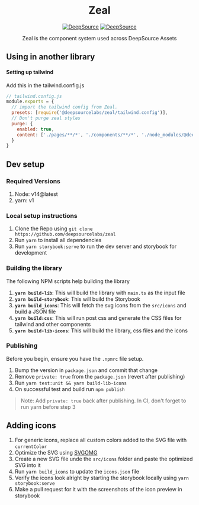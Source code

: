 <div align="center">

# Zeal

[![DeepSource](https://deepsource.io/gh/deepsourcelabs/zeal.svg/?label=active+issues&show_trend=true&token=JIW55GPf1_QuPsjkJSkhKBct)](https://deepsource.io/gh/deepsourcelabs/zeal/?ref=repository-badge) [![DeepSource](https://deepsource.io/gh/deepsourcelabs/zeal.svg/?label=resolved+issues&show_trend=true&token=JIW55GPf1_QuPsjkJSkhKBct)](https://deepsource.io/gh/deepsourcelabs/zeal/?ref=repository-badge)

  <p>Zeal is the component system used across DeepSource Assets</p>

</div>

## Using in another library

#### Setting up tailwind

Add this in the tailwind.config.js

```javascript
// tailwind.config.js
module.exports = {
  // import the tailwind config from Zeal.
  presets: [require('@deepsourcelabs/zeal/tailwind.config')],
  // Don't purge zeal styles
  purge: {
    enabled: true,
    content: ['./pages/**/*', './components/**/*', './node_modules/@deepsourcelabs/**/*.vue']
  }
}
```

## Dev setup

### Required Versions

1. Node: v14@latest
2. yarn: v1

### Local setup instructions

1. Clone the Repo using `git clone https://github.com/deepsourcelabs/zeal`
2. Run `yarn` to install all dependencies
3. Run `yarn storybook:serve` to run the dev server and storybook for development

### Building the library

The following NPM scripts help building the library

1. **`yarn build-lib`**: This will build the library with `main.ts` as the input file
2. **`yarn build-storybook`**: This will build the Storybook
3. **`yarn build_icons`**: This will fetch the svg icons from the `src/icons` and build a JSON file
4. **`yarn build:css`**: This will run post css and generate the CSS files for tailwind and other components
5. **`yarn build-lib-icons`**: This will build the library, css files and the icons

### Publishing

Before you begin, ensure you have the `.npmrc` file setup.

1. Bump the version in `package.json` and commit that change
2. Remove `private: true` from the `package.json` (revert after publishing)
3. Run `yarn test:unit && yarn build-lib-icons`
4. On successful test and build run `npm publish`

> Note: Add `private: true` back after publishing. In CI, don't forget to run yarn before step 3

## Adding icons

1. For generic icons, replace all custom colors added to the SVG file with `currentColor`
2. Optimize the SVG using [SVGOMG](https://jakearchibald.github.io/svgomg/)
3. Create a new SVG file unde the `src/icons` folder and paste the optimized SVG into it
4. Run `yarn build_icons` to update the `icons.json` file
5. Verify the icons look alright by starting the storybook locally using `yarn storybook:serve`
6. Make a pull request for it with the screenshots of the  icon preview in storybook